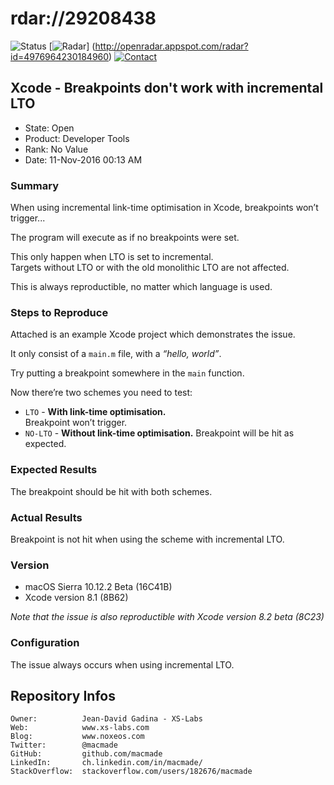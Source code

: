 rdar://29208438
===============

![Status](https://img.shields.io/badge/status-open-orange.svg?style=flat)
[![Radar](https://img.shields.io/badge/rdar-29208438-blue.svg?style=flat)]
(http://openradar.appspot.com/radar?id=4976964230184960)
[![Contact](https://img.shields.io/badge/contact-@macmade-blue.svg?style=flat)](https://twitter.com/macmade)

Xcode - Breakpoints don't work with incremental LTO
---------------------------------------------------

 - State: Open
 - Product: Developer Tools
 - Rank: No Value
 - Date: 11-Nov-2016 00:13 AM

### Summary

When using incremental link-time optimisation in Xcode, breakpoints won’t trigger...

The program will execute as if no breakpoints were set.

This only happen when LTO is set to incremental.  
Targets without LTO or with the old monolithic LTO are not affected.

This is always reproductible, no matter which language is used.

### Steps to Reproduce
Attached is an example Xcode project which demonstrates the issue.

It only consist of a `main.m` file, with a _“hello, world”_.

Try putting a breakpoint somewhere in the `main` function.

Now there’re two schemes you need to test:

 - `LTO` - **With link-time optimisation.**  
   Breakpoint won’t trigger.
 - `NO-LTO` - **Without link-time optimisation.**
   Breakpoint will be hit as expected.

### Expected Results

The breakpoint should be hit with both schemes.

### Actual Results

Breakpoint is not hit when using the scheme with incremental LTO.

### Version

 - macOS Sierra 10.12.2 Beta (16C41B)
 - Xcode version 8.1 (8B62)

_Note that the issue is also reproductible with Xcode version 8.2 beta (8C23)_

### Configuration

The issue always occurs when using incremental LTO.

Repository Infos
----------------

    Owner:			Jean-David Gadina - XS-Labs
    Web:			www.xs-labs.com
    Blog:			www.noxeos.com
    Twitter:		@macmade
    GitHub:			github.com/macmade
    LinkedIn:		ch.linkedin.com/in/macmade/
    StackOverflow:	stackoverflow.com/users/182676/macmade

